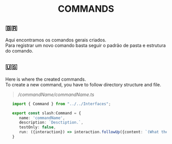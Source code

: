<h1 align="center">COMMANDS</h1>

## :brazil:
Aqui encontramos os comandos gerais criados. <br/>
Para registrar um novo comando basta seguir o padrão de pasta e estrutura do comando.

## :us:
Here is where the created commands. <br/>
To create a new command, you have to follow directory structure and file.

> */commandName/commandName.ts*
```ts
   import { Command } from "../../Interfaces";

   export const slash:Command = {
      name: 'commandName',
      description: `Desctiption.`,
      testOnly: false,
      run: ({interaction}) => interaction.followUp({content: `(What the command show to user)`})
   }
```